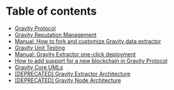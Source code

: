 # Table of contents

* [Gravity Protocol](README.md)
* [Gravity Reputation Management](gravity-reputation-management.md)
* [Manual: How to fork and customize Gravity data extractor](manual-how-to-reuse-gravity-data-extractor.md)
* [Gravity Unit Testing](gravity-testing.md)
* [Manual: Gravity Extractor one-click deployment](manual-gravity-extractor-one-click-deployment.md)
* [How to add support for a new blockchain in Gravity Protocol](how-to-add-support-for-a-new-blockchain-in-gravity-protocol.md)
* [Gravity Core UMLs](gravity-core-umls.md)
* [\[DEPRECATED\] Gravity Extractor Architecture](gravity-extractor-architecture.md)
* [\[DEPRECATED\] Gravity Node Architecture](gravity-node-architecture-overview.md)

